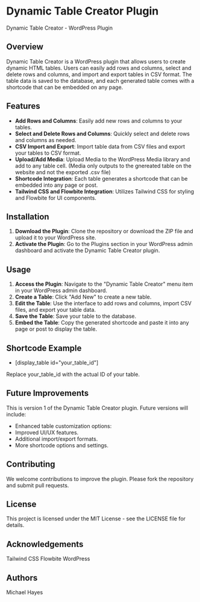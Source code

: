# Dynamic Table Creator Plugin
 Dynamic Table Creator - WordPress Plugin

## Overview

Dynamic Table Creator is a WordPress plugin that allows users to create dynamic HTML tables. Users can easily add rows and columns, select and delete rows and columns, and import and export tables in CSV format. The table data is saved to the database, and each generated table comes with a shortcode that can be embedded on any page.

## Features

- **Add Rows and Columns**: Easily add new rows and columns to your tables.
- **Select and Delete Rows and Columns**: Quickly select and delete rows and columns as needed.
- **CSV Import and Export**: Import table data from CSV files and export your tables to CSV format.
- **Upload/Add Media**: Upload Media to the WordPress Media library and add to any table cell. (Media only outputs to the gnereated table on the website and not the exported .csv file)
- **Shortcode Integration**: Each table generates a shortcode that can be embedded into any page or post.
- **Tailwind CSS and Flowbite Integration**: Utilizes Tailwind CSS for styling and Flowbite for UI components.

## Installation

1. **Download the Plugin**: Clone the repository or download the ZIP file and upload it to your WordPress site.
2. **Activate the Plugin**: Go to the Plugins section in your WordPress admin dashboard and activate the Dynamic Table Creator plugin.

## Usage

1. **Access the Plugin**: Navigate to the "Dynamic Table Creator" menu item in your WordPress admin dashboard.
2. **Create a Table**: Click "Add New" to create a new table.
3. **Edit the Table**: Use the interface to add rows and columns, import CSV files, and export your table data.
4. **Save the Table**: Save your table to the database.
5. **Embed the Table**: Copy the generated shortcode and paste it into any page or post to display the table.

## Shortcode Example

- [display_table id="your_table_id"]

Replace your_table_id with the actual ID of your table.

## Future Improvements
This is version 1 of the Dynamic Table Creator plugin. Future versions will include:

- Enhanced table customization options: 
- Improved UI/UX features.
- Additional import/export formats.
- More shortcode options and settings.

## Contributing
We welcome contributions to improve the plugin. Please fork the repository and submit pull requests.

## License
This project is licensed under the MIT License - see the LICENSE file for details.

## Acknowledgements
Tailwind CSS
Flowbite
WordPress

## Authors 
Michael Hayes